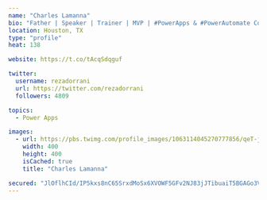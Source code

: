 ```yaml
---
name: "Charles Lamanna"
bio: "Father | Speaker | Trainer | MVP | #PowerApps & #PowerAutomate Community Super User | YouTuber Right-pointing triangle http://youtube.com/c/rezadorrani | Learn - Share - Clockwise rightwards and leftwards open circle arrows"
location: Houston, TX
type: "profile"
heat: 138

website: https://t.co/tAcqSdqguf

twitter:
  username: rezadorrani
  url: https://twitter.com/rezadorrani
  followers: 4809

topics:
  - Power Apps

images:
  - url: https://pbs.twimg.com/profile_images/1063114045270777856/qeT-jpWr_400x400.jpg
    width: 400
    height: 400
    isCached: true
    title: "Charles Lamanna"

secured: "JlOflhCId/IP5kxs8nC65SrxdMoSx6XVOWF5GFv2NJ83jJTibuaiT5BGAGo3V9Qi+aSyTFLvci6n9PvBV308yVT1//ChCl/11oiedBIX1zmK+a4Cbj/kicKSAjAocTx4ic5pudaxWJF6dq4x6IjBAofyX04JDXlVd0Nce+chq+445FsEEcbjVPGmNi3JKojBaEr/aU0fBru5xznwcG5LjyXAFfmfK2ab2i3dphFQ7qmI4dSKst5BkwvLc0x1EmElPnRS9z5BdnA0wd3irYNIE8RL79s4h0xOqAjuvC1yIDTz5k7lVQjvhZWnNbwPR6/ebNopJJFb4ViihXQuLHy14ndQ2cuJ/+K6qAb1G/j7ZXQIud4Nt03pF5qRXJvtpunFLd1cnlTPZiyIf0zOQBDuJONRHszF67OL0X8C/bX7SeY=;bzZxNuLChJ3z6wQbw1g2Kg=="
---
```


